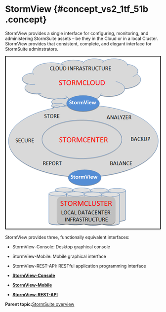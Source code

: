 # StormView {#concept_vs2_1tf_51b .concept}

StormView provides a single interface for configuring, monitoring, and administering StormSuite assets – be they in the Cloud or in a local Cluster. StormView provides that consistent, complete, and elegant interface for StormSuite adminstrators.

![](graphics/storm-suite_05.png)

StormView provides three, functionally equivalent interfaces:

-   StormView-Console: Desktop graphical console
-   StormView-Mobile: Mobile graphical interface
-   StormView-REST-API: RESTful application programming interface

-   **[StormView-Console](../overview/overview_stormview_console.html)**  

-   **[StormView-Mobile](../overview/overview_stormview_mobile.html)**  

-   **[StormView-REST-API](../overview/overview_stormview_rest-api.html)**  


**Parent topic:**[StormSuite overview](../overview/overview_glue.html)

